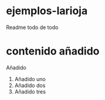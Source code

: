 # ejemplos-larioja
Readme todo de todo

# contenido añadido
Añadido
1. Añadido uno
2. Añadido dos
3. Añadido tres
